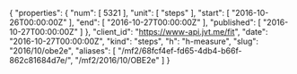 {
  "properties": {
    "num": [
      5321
    ],
    "unit": [
      "steps"
    ],
    "start": [
      "2016-10-26T00:00:00Z"
    ],
    "end": [
      "2016-10-27T00:00:00Z"
    ],
    "published": [
      "2016-10-27T00:00:00Z"
    ]
  },
  "client_id": "https://www-api.jvt.me/fit",
  "date": "2016-10-27T00:00:00Z",
  "kind": "steps",
  "h": "h-measure",
  "slug": "2016/10/obe2e",
  "aliases": [
    "/mf2/68fcf4ef-fd65-4db4-b66f-862c81684d7e/",
    "/mf2/2016/10/OBE2e"
  ]
}
